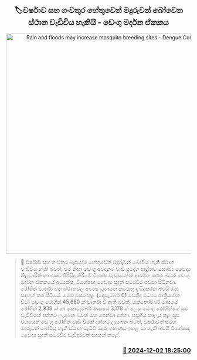 <p align='center'><b><h2 align='center' title='Rain and floods may increase mosquito breeding sites - Dengue Control Unit'>🏷වර්ෂාව සහ ගංවතුර හේතුවෙන් මදුරුවන් බෝවෙන ස්ථාන වැඩිවිය හැකියි - ඩෙංගු මර්දන ඒකකය</h2></b></p>
<p align='center'><img src='https://helakuru.sgp1.cdn.digitaloceanspaces.com/esana/images/lib/dengue[1].jpg' width='600' alt='Rain and floods may increase mosquito breeding sites - Dengue Control Unit'></p>

>📝 වර්ෂාව සහ ගංවතුර බැසයාම හේතුවෙන් මදුරුවන් බෝවිය හැකි ස්ථාන වැඩිවිය හැකි බවත්, එම නිසා ඩෙංගු අවදානම වැඩි ප්‍රදේශ ආශ්‍රිතව සෞඛ්‍ය වෛද්‍ය නිලධාරීන් හා එක්ව පිරිසිදු කිරීමේ විශේෂ වැඩසටහන් ආරම්භ කරන බවත් ඩෙංගු මර්දන ඒකකයේ අධ්‍යක්ෂ, විශේෂඥ වෛද්‍ය සුදත් සමරවීර පවසා සිටිනවා.
රෝගීන් වාර්තා වන ස්ථානවල අවශ්‍ය ධූමායන කටයුතු ද සිදුකරන බවයි ඔහු සඳහන් කර සිටියේ.
මෙම වසර තුළ (දෙසැම්බර් 01 වෙනිදා මධ්‍යම රාත්‍රිය වන විට) ඩෙංගු රෝගීන් 45,660 ක් වාර්තා වී ඇති බවත්, ඔක්තෝම්බර් මාසයේ රෝගීන් 2,938 ක් හා නොවැම්බර් මාසයේ 3,178 ක් ලෙස ඩෙංගු රෝගීන්ගේ සුළු වැඩිවීමක් දක්නට ලැබෙන බවත් ඔහු පෙන්වා දුන්නා.
පසුගිය කාලය තුළ සුළු වශයෙන් ඩෙංගු රෝගීන් වැඩි වීමක් දක්නට ලැබෙන බවත්, වර්ෂාවත් සමග මදුරුවන් බෝවිය හැකි ස්ථාන වැඩිවී මදුරු ගහණ​ය ඉහළ යා හැකි බවයි විශේෂඥ වෛද්‍ය සුදත් සමරවීර වැඩිදුරටත් සඳහන් කළේ.


<h3 align='right'><a href='https://www.helakuru.lk/esana/p/105603/'>📅 2024-12-02 18:25:00</a></h3>
